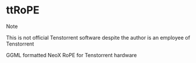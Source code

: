 # ttRoPE

> [!NOTE]
> This is not official Tenstorrent software despite the author is an employee of Tenstorrent

GGML formatted NeoX RoPE for Tenstorrent hardware
